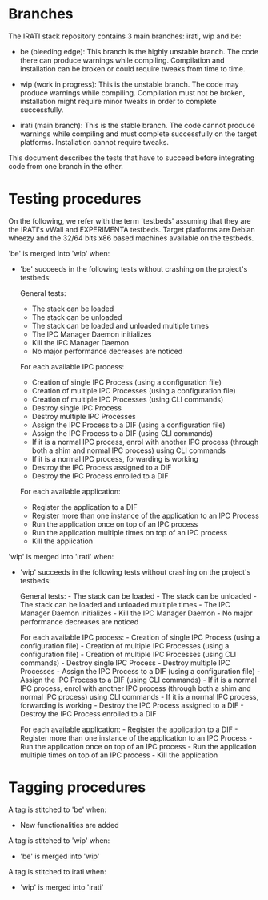Branches
========

The IRATI stack repository contains 3 main branches: irati, wip and be:

  * be (bleeding edge):
    This branch is the highly unstable branch. The code there can produce
    warnings while compiling. Compilation and installation can be broken or
    could require tweaks from time to time.

  * wip (work in progress):
    This is the unstable branch. The code may produce warnings while
    compiling. Compilation must not be broken, installation might require
    minor tweaks in order to complete successfully.

  * irati (main branch):
    This is the stable branch. The code cannot produce warnings while
    compiling and must complete successfully on the target platforms.
    Installation cannot require tweaks.

This document describes the tests that have to succeed before integrating code
from one branch in the other.

Testing procedures
==================

On the following, we refer with the term 'testbeds' assuming that they are the
IRATI's vWall and EXPERIMENTA testbeds. Target platforms are Debian wheezy and
the 32/64 bits x86 based machines available on the testbeds.

'be' is merged into 'wip' when:
  * 'be' succeeds in the following tests without crashing on the project's
     testbeds:

     General tests: 
       - The stack can be loaded
       - The stack can be unloaded
       - The stack can be loaded and unloaded multiple times
       - The IPC Manager Daemon initializes
       - Kill the IPC Manager Daemon
       - No major performance decreases are noticed

     For each available IPC process:
       - Creation of single IPC Process (using a configuration file)
       - Creation of multiple IPC Processes (using a configuration file)
       - Creation of multiple IPC Processes (using CLI commands)
       - Destroy single IPC Process
       - Destroy multiple IPC Processes
       - Assign the IPC Process to a DIF (using a configuration file)
       - Assign the IPC Process to a DIF (using CLI commands)
       - If it is a normal IPC process, enrol with another IPC process 
         (through both a shim and normal IPC process) using CLI commands
       - If it is a normal IPC process, forwarding is working
       - Destroy the IPC Process assigned to a DIF
       - Destroy the IPC Process enrolled to a DIF

      For each available application:
       - Register the application to a DIF
       - Register more than one instance of the application to an
         IPC Process
       - Run the application once on top of an IPC process
       - Run the application multiple times on top of an IPC process
       - Kill the application

'wip' is merged into 'irati' when: 
  * 'wip' succeeds in the following tests without crashing on the project's
    testbeds:

     General tests: 
        - The stack can be loaded
        - The stack can be unloaded
        - The stack can be loaded and unloaded multiple times
        - The IPC Manager Daemon initializes
        - Kill the IPC Manager Daemon
        - No major performance decreases are noticed

     For each available IPC process:
        - Creation of single IPC Process (using a configuration file)
        - Creation of multiple IPC Processes (using a configuration file)
        - Creation of multiple IPC Processes (using CLI commands)
        - Destroy single IPC Process
        - Destroy multiple IPC Processes
        - Assign the IPC Process to a DIF (using a configuration file)
        - Assign the IPC Process to a DIF (using CLI commands)
        - If it is a normal IPC process, enrol with another IPC process 
          (through both a shim and normal IPC process) using CLI commands
        - If it is a normal IPC process, forwarding is working
        - Destroy the IPC Process assigned to a DIF
        - Destroy the IPC Process enrolled to a DIF

      For each available application:
        - Register the application to a DIF
        - Register more than one instance of the application to an
          IPC Process
        - Run the application once on top of an IPC process
        - Run the application multiple times on top of an IPC process
        - Kill the application

Tagging procedures
==================

A tag is stitched to 'be' when:
  * New functionalities are added

A tag is stitched to 'wip' when: 
  * 'be' is merged into 'wip'

A tag is stitched to irati when:
  * 'wip' is merged into 'irati'
